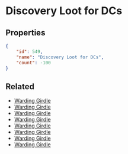 # Discovery Loot for DCs

<no description available>

## Properties

```json
{
    "id": 549,
    "name": "Discovery Loot for DCs",
    "count": -100
}
```

## Related

- [Warding Girdle](../items/17137-warding-girdle.md)
- [Warding Girdle](../items/17138-warding-girdle.md)
- [Warding Girdle](../items/17139-warding-girdle.md)
- [Warding Girdle](../items/17140-warding-girdle.md)
- [Warding Girdle](../items/17141-warding-girdle.md)
- [Warding Girdle](../items/17142-warding-girdle.md)
- [Warding Girdle](../items/17143-warding-girdle.md)
- [Warding Girdle](../items/17144-warding-girdle.md)

